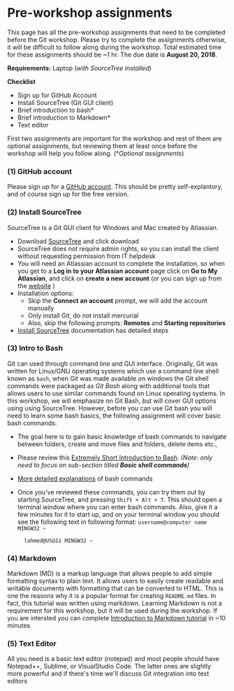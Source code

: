 # Pre-workshop assignments

This page has all the pre-workshop assignments that need to be completed before the Git workshop. Please try to complete the assignments otherwise, it will be difficult to follow along during the workshop. Total estimated time for these assignments should be ~1 hr. The due date is **August 20, 2018**.

**Requirements:** Laptop (*with SourceTree installed*)

**Checklist**
+ Sign up for GitHub Account
+ Install SourceTree (Git GUI client)
+ Brief introduction to bash*
+ Brief introduction to Markdown*
+ Text editor

First two assignments are important for the workshop and rest of them are optional assignments, but reviewing them at least once before the workshop will help you follow along. (**Optional assignments*)

### **(1) GitHub account**
Please sign up for a [GitHub account](https://github.com/join?source=header-home). This should be pretty self-explantory, and of course sign up for the free version.

### **(2) Install SourceTree**
SourceTree is a Git GUI client for Windows and Mac created by Atlassian.
* Download [SourceTree](https://www.sourcetreeapp.com/) and click download
* SourceTree does not require admin rights, so you can install the client without requesting permission from IT helpdesk
* You will need an Atlassian account to complete the installation, so when you get to a **Log in to your Atlassian account** page
click on **Go to My Atlassian**, and click on **create a new account** (or you can sign up from the [website](https://id.atlassian.com/signup?) )
* Installation options:
    * Skip the **Connect an account** prompt, we will add the account manually
    * Only install Git, do not install mercurial
    * Also, skip the following prompts: **Remotes** and **Starting repositories**
* [Install SourceTree](https://confluence.atlassian.com/get-started-with-sourcetree/install-sourcetree-847359094.html) documentation has detailed steps

### **(3) Intro to Bash**
Git can used through command line and GUI interface. Originally, Git was written for Linux/GNU operating systems which use a command line shell known as `bash`, when Git was made available on windows the Git shell commands were packaged as *Git Bash* along with additional tools that allows users to use similar commands found on Linux operating systems. In this workshop, we will emphasize on Git Bash, but will cover GUI options using using SourceTree. However, before you can use Git bash you will need to learn some bash basics, the following assignment will cover basic bash commands:

* The goal here is to gain basic knowledge of bash commands to navigate between folders, create and move files and folders, delete items etc.,
* Please review this [Extremely Short Introduction to Bash](http://www.karlin.mff.cuni.cz/~hron/fenics-tutorial/bash/doc.html). *(Note: only need to focus on sub-section titled **Basic shell commands**)*
* [More detailed explanations](https://www.guru99.com/must-know-linux-commands.html) of bash commands
* Once you've reviewed these commands, you can try them out by starting SourceTree, and pressing `Shift + Alt + T`. This should open a terminal window where you can enter bash commands. Also, give it a few minutes for it to start up, and on your terminal window you should see the following text in following format:  `username@computer name MINGW32 ~`

        lahmed@USGS1 MINGW32 ~

### **(4) Markdown**
Markdown (MD) is a markup language that allows people to add simple formatting syntax to plain text. It allows users to easily create readable and writable documents with formatting that can be converted to HTML. This is one the reasons why it is a popular format for creating `README.md` files. In fact, this tutorial was written using markdown. Learning Markdown is not a requirement for this workshop, but it will be used during the workshop. If you are intersted you can complete [Introduction to Markdown tutorial](https://www.markdowntutorial.com/) in ~10 minutes


### **(5) Text Editor**
All you need is a basic text editor (notepad) and most people should have Notepad++, Sublime, or VisualStudio Code. The latter ones are slightly more powerful and if there's time we'll discuss Git integration into text editors
